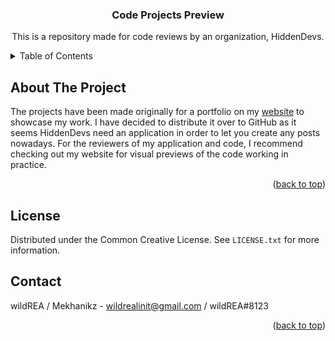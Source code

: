 <a name="readme-top"></a>

<!-- PROJECT SHIELDS -->
<!--
*** I'm using markdown "reference style" links for readability.
*** Reference links are enclosed in brackets [ ] instead of parentheses ( ).
*** See the bottom of this document for the declaration of the reference variables
*** for contributors-url, forks-url, etc. This is an optional, concise syntax you may use.
*** https://www.markdownguide.org/basic-syntax/#reference-style-links
-->


<h3 align="center">Code Projects Preview</h3>

  <p align="center">
    This is a repository made for code reviews by an organization, HiddenDevs.
  </p>
</div>



<!-- TABLE OF CONTENTS -->
<details>
  <summary>Table of Contents</summary>
  <ol>
    <li>
      <a href="#about-the-project">About The Project</a>
    </li>
    <li><a href="#contributing">Contributing</a></li>
    <li><a href="#license">License</a></li>
    <li><a href="#contact">Contact</a></li>
  </ol>
</details>



<!-- ABOUT THE PROJECT -->
## About The Project

The projects have been made originally for a portfolio on my [website]([https://pages.github.com/](https://sites.google.com/view/mekhanikz)) to showcase my work. I have decided to distribute it over to GitHub as it seems HiddenDevs need an application in order to let you create any posts nowadays.
For the reviewers of my application and code, I recommend checking out my website for visual previews of the code working in practice.

<p align="right">(<a href="#readme-top">back to top</a>)</p>



<!-- LICENSE -->
## License

Distributed under the Common Creative License. See `LICENSE.txt` for more information.



<!-- CONTACT -->
## Contact

wildREA / Mekhanikz - wildrealinit@gmail.com / wildREA#8123

<p align="right">(<a href="#readme-top">back to top</a>)</p>
